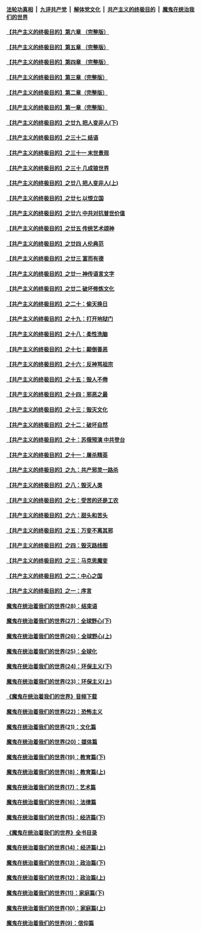 ####  [法轮功真相](../../../../basic/blob/master/README.md?t=04140701) &nbsp;|&nbsp; [九评共产党](../../../../9ping.md/blob/master/README.md?t=04140701) &nbsp;|&nbsp; [解体党文化](../../../../jtdwh.md/blob/master/README.md?t=04140701)  &nbsp;|&nbsp; [共产主义的终极目的](../../../../gczydzjmd.md/blob/master/README.md?t=04140701) &nbsp;|&nbsp; [魔鬼在统治我们的世界](../../../../mgztzwmdsj.md/blob/master/README.md?t=04140701) 

#### [【共产主义的终极目的】第六章 （完整版）](../pages/nsc422/n11428913.md?t=04140701) 

#### [【共产主义的终极目的】第五章 （完整版）](../pages/nsc422/n11428912.md?t=04140701) 

#### [【共产主义的终极目的】第四章 （完整版）](../pages/nsc422/n11428907.md?t=04140701) 

#### [【共产主义的终极目的】第三章（完整版）](../pages/nsc422/n11428848.md?t=04140701) 

#### [【共产主义的终极目的】第二章（完整版）](../pages/nsc422/n11428831.md?t=04140701) 

#### [【共产主义的终极目的】第一章（完整版）](../pages/nsc422/n11417651.md?t=04140701) 

#### [【共产主义的终极目的】之廿九 把人变非人(下)](../pages/nsc422/n11344140.md?t=04140701) 

#### [【共产主义的终极目的】之三十二 结语](../pages/nsc422/n11360535.md?t=04140701) 

#### [【共产主义的终极目的】之三十一 末世景观](../pages/nsc422/n11351129.md?t=04140701) 

#### [【共产主义的终极目的】之三十 几成狼世界](../pages/nsc422/n11348280.md?t=04140701) 

#### [【共产主义的终极目的】之廿八 把人变非人(上)](../pages/nsc422/n11340492.md?t=04140701) 

#### [【共产主义的终极目的】之廿七 以恨立国](../pages/nsc422/n11336944.md?t=04140701) 

#### [【共产主义的终极目的】之廿六 中共对抗普世价值](../pages/nsc422/n11324785.md?t=04140701) 

#### [【共产主义的终极目的】之廿五 传统艺术颂神](../pages/nsc422/n11296396.md?t=04140701) 

#### [【共产主义的终极目的】之廿四 人伦典范](../pages/nsc422/n11296397.md?t=04140701) 

#### [【共产主义的终极目的】之廿三 富而有德](../pages/nsc422/n11283598.md?t=04140701) 

#### [【共产主义的终极目的】之廿一 神传语言文字](../pages/nsc422/n11263265.md?t=04140701) 

#### [【共产主义的终极目的】之廿二 破坏修炼文化](../pages/nsc422/n11245728.md?t=04140701) 

#### [【共产主义的终极目的】之二十：偷天换日](../pages/nsc422/n11238846.md?t=04140701) 

#### [【共产主义的终极目的】之十九：打开地狱门](../pages/nsc422/n11206376.md?t=04140701) 

#### [【共产主义的终极目的】之十八：柔性洗脑](../pages/nsc422/n11199994.md?t=04140701) 

#### [【共产主义的终极目的】之十七：颠倒善恶](../pages/nsc422/n11179782.md?t=04140701) 

#### [【共产主义的终极目的】之十六：反神骂祖宗](../pages/nsc422/n11166798.md?t=04140701) 

#### [【共产主义的终极目的】之十五：毁人不倦](../pages/nsc422/n11166792.md?t=04140701) 

#### [【共产主义的终极目的】之十四：邪恶之最](../pages/nsc422/n11150249.md?t=04140701) 

#### [【共产主义的终极目的】之十三：毁灭文化](../pages/nsc422/n11135227.md?t=04140701) 

#### [【共产主义的终极目的】之十二：破坏自然](../pages/nsc422/n11135214.md?t=04140701) 

#### [【共产主义的终极目的】之十：苏俄预演 中共登台](../pages/nsc422/n11118424.md?t=04140701) 

#### [【共产主义的终极目的】之十一：屠杀精英](../pages/nsc422/n11118442.md?t=04140701) 

#### [【共产主义的终极目的】之九：共产邪灵一路杀](../pages/nsc422/n11114139.md?t=04140701) 

#### [【共产主义的终极目的】之八：毁灭人类](../pages/nsc422/n11108503.md?t=04140701) 

#### [【共产主义的终极目的】之七：受苦的还是工农](../pages/nsc422/n11101809.md?t=04140701) 

#### [【共产主义的终极目的】之六：甜头和苦头](../pages/nsc422/n11096971.md?t=04140701) 

#### [【共产主义的终极目的】之五：万变不离其邪](../pages/nsc422/n11091285.md?t=04140701) 

#### [【共产主义的终极目的】之四：毁灭路线图](../pages/nsc422/n11086284.md?t=04140701) 

#### [【共产主义的终极目的】之三：马克思魔变](../pages/nsc422/n11061941.md?t=04140701) 

#### [【共产主义的终极目的】之二：中心之国](../pages/nsc422/n11047728.md?t=04140701) 

#### [【共产主义的终极目的】之一：序言](../pages/nsc422/n11086077.md?t=04140701) 

#### [魔鬼在统治着我们的世界(28)：结束语](../pages/nsc422/n10936246.md?t=04140701) 

#### [魔鬼在统治着我们的世界(27)：全球野心(下)](../pages/nsc422/n10928319.md?t=04140701) 

#### [魔鬼在统治着我们的世界(26)：全球野心(上)](../pages/nsc422/n10900318.md?t=04140701) 

#### [魔鬼在统治着我们的世界(25)：全球化](../pages/nsc422/n10788205.md?t=04140701) 

#### [魔鬼在统治着我们的世界(24)：环保主义(下)](../pages/nsc422/n10695307.md?t=04140701) 

#### [魔鬼在统治着我们的世界(23)：环保主义(上)](../pages/nsc422/n10688613.md?t=04140701) 

#### [《魔鬼在统治着我们的世界》音频下载](../pages/nsc422/n10635553.md?t=04140701) 

#### [魔鬼在统治着我们的世界(22)：恐怖主义](../pages/nsc422/n10614727.md?t=04140701) 

#### [魔鬼在统治着我们的世界(21)：文化篇](../pages/nsc422/n10597706.md?t=04140701) 

#### [魔鬼在统治着我们的世界(20)：媒体篇](../pages/nsc422/n10586579.md?t=04140701) 

#### [魔鬼在统治着我们的世界(19)：教育篇(下)](../pages/nsc422/n10564808.md?t=04140701) 

#### [魔鬼在统治着我们的世界(18)：教育篇(上)](../pages/nsc422/n10526970.md?t=04140701) 

#### [魔鬼在统治着我们的世界(17)：艺术篇](../pages/nsc422/n10499093.md?t=04140701) 

#### [魔鬼在统治着我们的世界(16)：法律篇](../pages/nsc422/n10485969.md?t=04140701) 

#### [魔鬼在统治着我们的世界(15)：经济篇(下)](../pages/nsc422/n10469975.md?t=04140701) 

#### [《魔鬼在统治着我们的世界》全书目录](../pages/nsc422/n10464261.md?t=04140701) 

#### [魔鬼在统治着我们的世界(14)：经济篇(上)](../pages/nsc422/n10457370.md?t=04140701) 

#### [魔鬼在统治着我们的世界(13)：政治篇(下)](../pages/nsc422/n10448270.md?t=04140701) 

#### [魔鬼在统治着我们的世界(12)：政治篇(上)](../pages/nsc422/n10444576.md?t=04140701) 

#### [魔鬼在统治着我们的世界(11)：家庭篇(下)](../pages/nsc422/n10440961.md?t=04140701) 

#### [魔鬼在统治着我们的世界(10)：家庭篇(上)](../pages/nsc422/n10435448.md?t=04140701) 

#### [魔鬼在统治着我们的世界(9)：信仰篇](../pages/nsc422/n10432159.md?t=04140701) 

